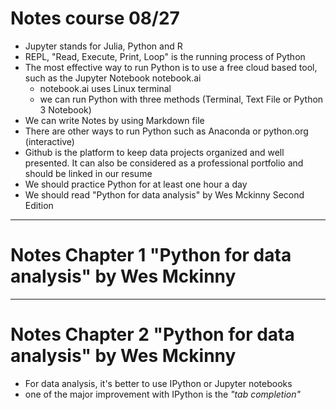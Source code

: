 # Notes course 08/27 #
- Jupyter stands for Julia, Python and R
- REPL, "Read, Execute, Print, Loop" is the running process of Python
- The most effective way to run Python is to use a free cloud based tool, such as the Jupyter Notebook notebook.ai
  - notebook.ai uses Linux terminal
  - we can run Python with three methods (Terminal, Text File or Python 3 Notebook)
- We can write Notes by using Markdown file
- There are other ways to run Python such as Anaconda or python.org (interactive)
- Github is the platform to keep data projects organized and well presented. It can also be considered as a professional portfolio and should be linked in our resume
- We should practice Python for at least one hour a day 
- We should read "Python for data analysis" by Wes Mckinny Second Edition
 
---
# Notes Chapter 1 "Python for data analysis" by Wes Mckinny #
---
# Notes Chapter 2 "Python for data analysis" by Wes Mckinny #
- For data analysis, it's better to use IPython or Jupyter notebooks
- one of the major improvement with IPython is the *"tab completion"*
